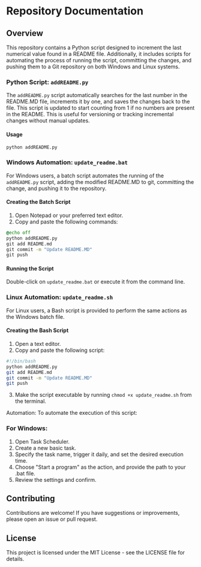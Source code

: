 # Repository Documentation

## Overview

This repository contains a Python script designed to increment the last numerical value found in a README file. Additionally, it includes scripts for automating the process of running the script, committing the changes, and pushing them to a Git repository on both Windows and Linux systems.

### Python Script: `addREADME.py`

The `addREADME.py` script automatically searches for the last number in the README.MD file, increments it by one, and saves the changes back to the file. This script is updated to start counting from 1 if no numbers are present in the README. This is useful for versioning or tracking incremental changes without manual updates.

#### Usage

```bash
python addREADME.py
```

### Windows Automation: `update_readme.bat`

For Windows users, a batch script automates the running of the `addREADME.py` script, adding the modified README.MD to git, committing the change, and pushing it to the repository.

#### Creating the Batch Script

1. Open Notepad or your preferred text editor.
2. Copy and paste the following commands:

```cmd
@echo off
python addREADME.py
git add README.md
git commit -m "Update README.MD"
git push
```


#### Running the Script

Double-click on `update_readme.bat` or execute it from the command line.

### Linux Automation: `update_readme.sh`

For Linux users, a Bash script is provided to perform the same actions as the Windows batch file.

#### Creating the Bash Script

1. Open a text editor.
2. Copy and paste the following script:

```bash
#!/bin/bash
python addREADME.py
git add README.md
git commit -m "Update README.MD"
git push
```

3. Make the script executable by running `chmod +x update_readme.sh` from the terminal.

Automation:
To automate the execution of this script:

### For Windows:
1. Open Task Scheduler.
2. Create a new basic task.
3. Specify the task name, trigger it daily, and set the desired execution time.
4. Choose "Start a program" as the action, and provide the path to your .bat file.
5. Review the settings and confirm.

## Contributing

Contributions are welcome! If you have suggestions or improvements, please open an issue or pull request.

## License

This project is licensed under the MIT License - see the LICENSE file for details.
